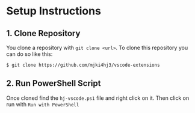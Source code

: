 # Setup Instructions

## 1. Clone Repository

You clone a repository with `git clone <url>`. To clone this repository you can do so like this:

```console
$ git clone https://github.com/mjki4hj3/vscode-extensions
```

## 2. Run PowerShell Script

Once cloned find the `hj-vscode.ps1` file and right click on it. Then click on run with `Run with PowerShell`
